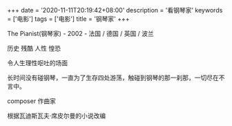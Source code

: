 +++
date = '2020-11-11T20:19:42+08:00'
description = '看钢琴家'
keywords = ['电影']
tags = ['电影']
title = '钢琴家'
+++

The Pianist(钢琴家) - 2002 - 法国 / 德国 / 英国 / 波兰

历史 残酷 人性 惶恐

令人生理性呕吐的场面

长时间没有碰钢琴，一直为了生存四处游荡，触碰到钢琴的那一刹那，一切尽在不言中。

composer 作曲家

根据瓦迪斯瓦夫·席皮尔曼的小说改编
